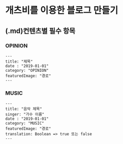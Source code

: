 # 개츠비를 이용한 블로그 만들기

## (.md)컨텐츠별 필수 항목

### OPINION

```text
---
title: "제목"
date : "2019-01-01"
category: "OPINION"
featuredImage: "경로"
---
```

### MUSIC

```text
---
title: "음악 제목"
singer: "가수 이름"
date : "2019-01-01"
category: "MUSIC"
featuredImage: "경로"
translation: Boolean => true 또는 false
---
```